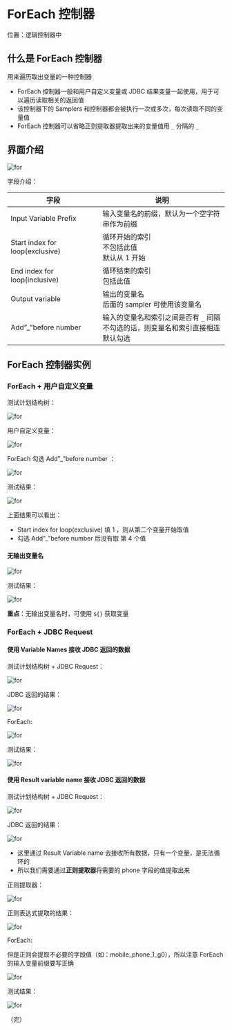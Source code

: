 # ForEach 控制器

位置：逻辑控制器中

## 什么是 ForEach 控制器

用来遍历取出变量的一种控制器

+ ForEach 控制器一般和用户自定义变量或 JDBC 结果变量一起使用，用于可以遍历读取相关的返回值
+ 该控制器下的 Samplers 和控制器都会被执行一次或多次，每次读取不同的变量值
+ ForEach 控制器可以省略正则提取器提取出来的变量值用 `_` 分隔的 `_`

## 界面介绍

![for](./images/for1.png)

字段介绍：

| 字段                            | 说明                                                         |
| ------------------------------- | ------------------------------------------------------------ |
| Input Variable Prefix           | 输入变量名的前缀，默认为一个空字符串作为前缀                 |
| Start index for loop(exclusive) | 循环开始的索引<br />不包括此值<br />默认从 1 开始            |
| End index for loop(inclusive)   | 循环结束的索引<br />包括此值                                 |
| Output variable                 | 输出的变量名<br />后面的 sampler 可使用该变量名              |
| Add”_”before number             | 输入的变量名和索引之间是否有 `_` 间隔<br />不勾选的话，则变量名和索引直接相连<br />默认勾选 |

## ForEach 控制器实例

### ForEach + 用户自定义变量

测试计划结构树：

![for](./images/for.png)

用户自定义变量：

![for](./images/for2.png)

ForEach 勾选 Add”_”before number  ：

![for](./images/for3.png)

测试结果：

![for](./images/for4.png)

上面结果可以看出：

+ Start index for loop(exclusive) 填 1 ，则从第二个变量开始取值
+ 勾选 Add”_”before number 后没有取 第 4 个值

#### 无输出变量名

![for](./images/for5.png)

测试结果：

![for](./images/for4.png)

**重点**：无输出变量名时，可使用 `${}` 获取变量

### ForEach + JDBC Request

#### 使用 Variable Names 接收 JDBC 返回的数据

测试计划结构树 + JDBC Request：

![for](./images/for6.png)

JDBC 返回的结果：

![for](./images/for7.png)

ForEach:

![for](./images/for8.png)

测试结果：

![for](./images/for9.png)

#### 使用 Result variable name 接收 JDBC 返回的数据

测试计划结构树 + JDBC Request：

![for](./images/for10.png)

JDBC 返回的结果：

![for](./images/for11.png)

- 这里通过 Result Variable name 去接收所有数据，只有一个变量，是无法循环的
- 所以我们需要通过**正则提取器**将需要的 phone 字段的值提取出来

正则提取器：

![for](./images/for12.png)

正则表达式提取的结果：

![for](./images/for13.png)

ForEach:

但是正则会提取不必要的字段值（如：mobile_phone_1_g0），所以注意 ForEach 的输入变量前缀要写正确

![for](./images/for14.png)

测试结果：

![for](./images/for15.png)

（完）